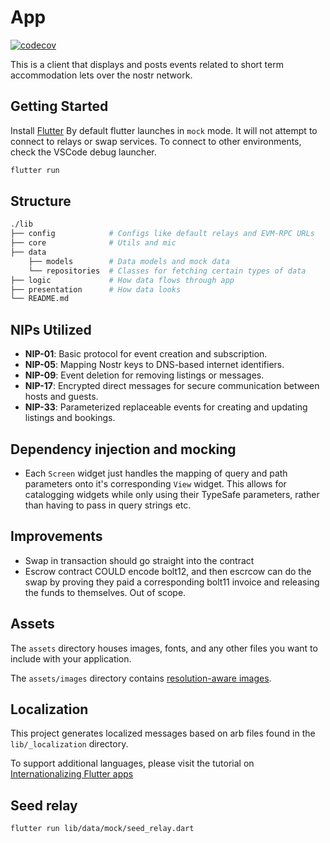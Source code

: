 # App

[![codecov](https://codecov.io/gh/sudonym-btc/hostr/branch/main/graph/badge.svg?token=YOUR_TOKEN)](https://codecov.io/gh/sudonym-btc/hostr)

This is a client that displays and posts events related to short term accommodation lets over the nostr network.

## Getting Started

Install [Flutter](https://docs.flutter.dev/get-started/install)
By default flutter launches in `mock` mode. It will not attempt to connect to relays or swap services. To connect to other environments, check the VSCode debug launcher.

```bash
flutter run
```

## Structure

```bash
./lib
├── config            # Configs like default relays and EVM-RPC URLs
├── core              # Utils and mic
├── data
    ├── models        # Data models and mock data
    └── repositories  # Classes for fetching certain types of data
├── logic             # How data flows through app
├── presentation      # How data looks
└── README.md
```

## NIPs Utilized

- **NIP-01**: Basic protocol for event creation and subscription.
- **NIP-05**: Mapping Nostr keys to DNS-based internet identifiers.
- **NIP-09**: Event deletion for removing listings or messages.
- **NIP-17**: Encrypted direct messages for secure communication between hosts and guests.
- **NIP-33**: Parameterized replaceable events for creating and updating listings and bookings.

## Dependency injection and mocking

- Each `Screen` widget just handles the mapping of query and path parameters onto it's corresponding `View` widget. This allows for catalogging widgets while only using their TypeSafe parameters, rather than having to pass in query strings etc.

## Improvements

- Swap in transaction should go straight into the contract
- Escrow contract COULD encode bolt12, and then escrcow can do the swap by proving they paid a corresponding bolt11 invoice and releasing the funds to themselves. Out of scope.

## Assets

The `assets` directory houses images, fonts, and any other files you want to
include with your application.

The `assets/images` directory contains [resolution-aware
images](https://flutter.dev/docs/development/ui/assets-and-images#resolution-aware).

## Localization

This project generates localized messages based on arb files found in
the `lib/_localization` directory.

To support additional languages, please visit the tutorial on
[Internationalizing Flutter
apps](https://flutter.dev/docs/development/accessibility-and-localization/internationalization)

## Seed relay

<!-- TODO export the JSON as a file such that it can be loaded straight into the relay from the docker-up command -->

```bash
flutter run lib/data/mock/seed_relay.dart
```
